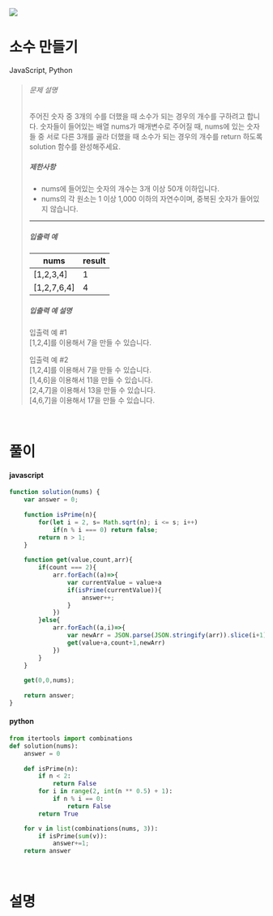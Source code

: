![](/img/programmers.png)

# 소수 만들기

JavaScript, Python

>###### 문제 설명
>
>주어진 숫자 중 3개의 수를 더했을 때 소수가 되는 경우의 개수를 구하려고 합니다. 숫자들이 들어있는 배열 nums가 매개변수로 주어질 때, nums에 있는 숫자들 중 서로 다른 3개를 골라 더했을 때 소수가 되는 경우의 개수를 return 하도록 solution 함수를 완성해주세요.
>
>##### 제한사항
>
>-   nums에 들어있는 숫자의 개수는 3개 이상 50개 이하입니다.
>-   nums의 각 원소는 1 이상 1,000 이하의 자연수이며, 중복된 숫자가 들어있지 않습니다.
>
>* * * * *
>
>##### 입출력 예
>
>| nums | result |
>| --- | --- |
>| [1,2,3,4] | 1 |
>| [1,2,7,6,4] | 4 |
>
>##### 입출력 예 설명
>
>입출력 예 #1\
>[1,2,4]를 이용해서 7을 만들 수 있습니다.
>
>입출력 예 #2\
>[1,2,4]를 이용해서 7을 만들 수 있습니다.\
>[1,4,6]을 이용해서 11을 만들 수 있습니다.\
>[2,4,7]을 이용해서 13을 만들 수 있습니다.\
>[4,6,7]을 이용해서 17을 만들 수 있습니다.

<br/>

# 풀이

#### javascript
```javascript
function solution(nums) {
    var answer = 0;
    
    function isPrime(n){
        for(let i = 2, s= Math.sqrt(n); i <= s; i++)
            if(n % i === 0) return false;
        return n > 1;
    }
    
    function get(value,count,arr){
        if(count === 2){
            arr.forEach((a)=>{
                var currentValue = value+a
                if(isPrime(currentValue)){  
                    answer++;
                }
            })
        }else{
            arr.forEach((a,i)=>{
                var newArr = JSON.parse(JSON.stringify(arr)).slice(i+1)
                get(value+a,count+1,newArr)
            })
        }
    }
    
    get(0,0,nums);
    
    return answer;
}
```  
#### python
```python
from itertools import combinations
def solution(nums):
    answer = 0
    
    def isPrime(n):
        if n < 2: 
            return False 
        for i in range(2, int(n ** 0.5) + 1): 
            if n % i == 0: 
                return False 
        return True

    for v in list(combinations(nums, 3)):
        if isPrime(sum(v)):
            answer+=1;
    return answer
```

<br/>

# 설명